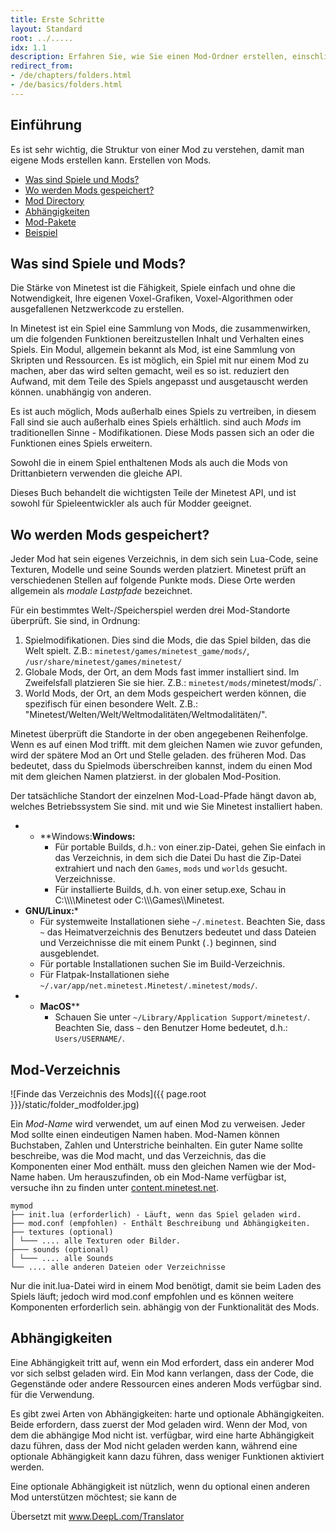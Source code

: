 ```yaml
---
title: Erste Schritte
layout: Standard
root: ../.....
idx: 1.1
description: Erfahren Sie, wie Sie einen Mod-Ordner erstellen, einschließlich init.lua, mod.conf und mehr.
redirect_from:
- /de/chapters/folders.html
- /de/basics/folders.html
---
```


## Einführung

Es ist sehr wichtig, die Struktur von einer Mod zu verstehen, damit man eigene Mods erstellen kann.
Erstellen von Mods.

* [Was sind Spiele und Mods?](#what-are-games-and-mods)
* [Wo werden Mods gespeichert?](#where-are-mods-stored)
* [Mod Directory](#mod-directory)
* [Abhängigkeiten](#dependencies)
* [Mod-Pakete](#mod-packs)
* [Beispiel](#example)


## Was sind Spiele und Mods?

Die Stärke von Minetest ist die Fähigkeit, Spiele einfach und ohne die Notwendigkeit,
 Ihre eigenen Voxel-Grafiken, Voxel-Algorithmen oder ausgefallenen Netzwerkcode zu erstellen.

In Minetest ist ein Spiel eine Sammlung von Mods, die zusammenwirken, um die folgenden Funktionen bereitzustellen
Inhalt und Verhalten eines Spiels.
Ein Modul, allgemein bekannt als Mod, ist eine Sammlung von Skripten und Ressourcen.
Es ist möglich, ein Spiel mit nur einem Mod zu machen, aber das wird selten gemacht, weil es so ist.
reduziert den Aufwand, mit dem Teile des Spiels angepasst und ausgetauscht werden können.
unabhängig von anderen.

Es ist auch möglich, Mods außerhalb eines Spiels zu vertreiben, in diesem Fall sind sie auch außerhalb eines Spiels erhältlich.
sind auch *Mods* im traditionellen Sinne - Modifikationen. Diese Mods passen sich an
oder die Funktionen eines Spiels erweitern.

Sowohl die in einem Spiel enthaltenen Mods als auch die Mods von Drittanbietern verwenden die gleiche API.

Dieses Buch behandelt die wichtigsten Teile der Minetest API,
und ist sowohl für Spieleentwickler als auch für Modder geeignet.


## Wo werden Mods gespeichert?

<a name="mod-locations"></a>

Jeder Mod hat sein eigenes Verzeichnis, in dem sich sein Lua-Code, seine Texturen, Modelle und seine
Sounds werden platziert. Minetest prüft an verschiedenen Stellen auf folgende Punkte
mods. Diese Orte werden allgemein als *modale Lastpfade* bezeichnet.

Für ein bestimmtes Welt-/Speicherspiel werden drei Mod-Standorte überprüft.
Sie sind, in Ordnung:

1. Spielmodifikationen. Dies sind die Mods, die das Spiel bilden, das die Welt spielt.
   Z.B.: `minetest/games/minetest_game/mods/`, `/usr/share/minetest/games/minetest/`
2. Globale Mods, der Ort, an dem Mods fast immer installiert sind.
   Im Zweifelsfall platzieren Sie sie hier.
   Z.B.: `minetest/mods/`minetest/mods/`.
3. World Mods, der Ort, an dem Mods gespeichert werden können, die spezifisch für einen
   besondere Welt.
   Z.B.: "Minetest/Welten/Welt/Weltmodalitäten/Weltmodalitäten/".

Minetest überprüft die Standorte in der oben angegebenen Reihenfolge. Wenn es auf einen Mod trifft.
mit dem gleichen Namen wie zuvor gefunden, wird der spätere Mod an Ort und Stelle geladen.
des früheren Mod.
Das bedeutet, dass du Spielmods überschreiben kannst, indem du einen Mod mit dem gleichen Namen platzierst.
in der globalen Mod-Position.

Der tatsächliche Standort der einzelnen Mod-Load-Pfade hängt davon ab, welches Betriebssystem Sie sind.
mit und wie Sie Minetest installiert haben.

* * **Windows:**Windows:**
    * Für portable Builds, d.h.: von einer.zip-Datei, gehen Sie einfach in das Verzeichnis, in dem sich die Datei
      Du hast die Zip-Datei extrahiert und nach den `Games`, `mods` und `worlds` gesucht.
      Verzeichnisse.
    * Für installierte Builds, d.h. von einer setup.exe,
      Schau in C:\\\\\\\Minetest oder C:\\\\\\Games\\\Minetest.
* **GNU/Linux:***
    * Für systemweite Installationen siehe `~/.minetest`.
      Beachten Sie, dass `~` das Heimatverzeichnis des Benutzers bedeutet und dass Dateien und Verzeichnisse
      die mit einem Punkt (`.`) beginnen, sind ausgeblendet.
    * Für portable Installationen suchen Sie im Build-Verzeichnis.
    * Für Flatpak-Installationen siehe `~/.var/app/net.minetest.Minetest/.minetest/mods/`.
* * **MacOS****
    * Schauen Sie unter `~/Library/Application Support/minetest/`.
      Beachten Sie, dass `~` den Benutzer Home bedeutet, d.h.: `Users/USERNAME/`.

## Mod-Verzeichnis

![Finde das Verzeichnis des Mods]({{ page.root }}}/static/folder_modfolder.jpg)

Ein *Mod-Name* wird verwendet, um auf einen Mod zu verweisen. Jeder Mod sollte einen eindeutigen Namen haben.
Mod-Namen können Buchstaben, Zahlen und Unterstriche beinhalten. Ein guter Name sollte
beschreibe, was die Mod macht, und das Verzeichnis, das die Komponenten einer Mod enthält.
muss den gleichen Namen wie der Mod-Name haben.
Um herauszufinden, ob ein Mod-Name verfügbar ist, versuche ihn zu finden unter
[content.minetest.net](https://content.minetest.net).

    mymod
    ├── init.lua (erforderlich) - Läuft, wenn das Spiel geladen wird.
    ├── mod.conf (empfohlen) - Enthält Beschreibung und Abhängigkeiten.
    ├── textures (optional)
    │ └─── .... alle Texturen oder Bilder.
    ├─── sounds (optional)
    │ └─── .... alle Sounds
    └── .... alle anderen Dateien oder Verzeichnisse

Nur die init.lua-Datei wird in einem Mod benötigt, damit sie beim Laden des Spiels läuft;
jedoch wird mod.conf empfohlen und es können weitere Komponenten erforderlich sein.
abhängig von der Funktionalität des Mods.


## Abhängigkeiten

Eine Abhängigkeit tritt auf, wenn ein Mod erfordert, dass ein anderer Mod vor sich selbst geladen wird.
Ein Mod kann verlangen, dass der Code, die Gegenstände oder andere Ressourcen eines anderen Mods verfügbar sind.
für die Verwendung.

Es gibt zwei Arten von Abhängigkeiten: harte und optionale Abhängigkeiten.
Beide erfordern, dass zuerst der Mod geladen wird. Wenn der Mod, von dem die abhängige Mod nicht ist.
verfügbar, wird eine harte Abhängigkeit dazu führen, dass der Mod nicht geladen werden kann, während eine optionale
Abhängigkeit kann dazu führen, dass weniger Funktionen aktiviert werden.

Eine optionale Abhängigkeit ist nützlich, wenn du optional einen anderen Mod unterstützen möchtest; sie kann
de

Übersetzt mit www.DeepL.com/Translator